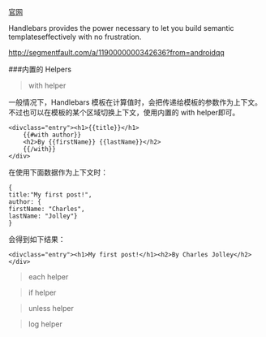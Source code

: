[官网](http://handlebarsjs.com/)


Handlebars provides the power necessary to let you build semantic templateseffectively with no frustration.


http://segmentfault.com/a/1190000000342636?from=androidqq

###内置的 Helpers

>with helper

一般情况下，Handlebars 模板在计算值时，会把传递给模板的参数作为上下文。
不过也可以在模板的某个区域切换上下文，使用内置的 with helper即可。


	<divclass="entry"><h1>{{title}}</h1>
  		{{#with author}}
  		<h2>By {{firstName}} {{lastName}}</h2>
  		{{/with}}
	</div>


在使用下面数据作为上下文时：

	{
  	title:"My first post!",
  	author: {
    firstName: "Charles",
    lastName: "Jolley"}
	}
会得到如下结果：

	<divclass="entry"><h1>My first post!</h1><h2>By Charles Jolley</h2></div>
>each helper


>if helper

>unless helper

>log helper


